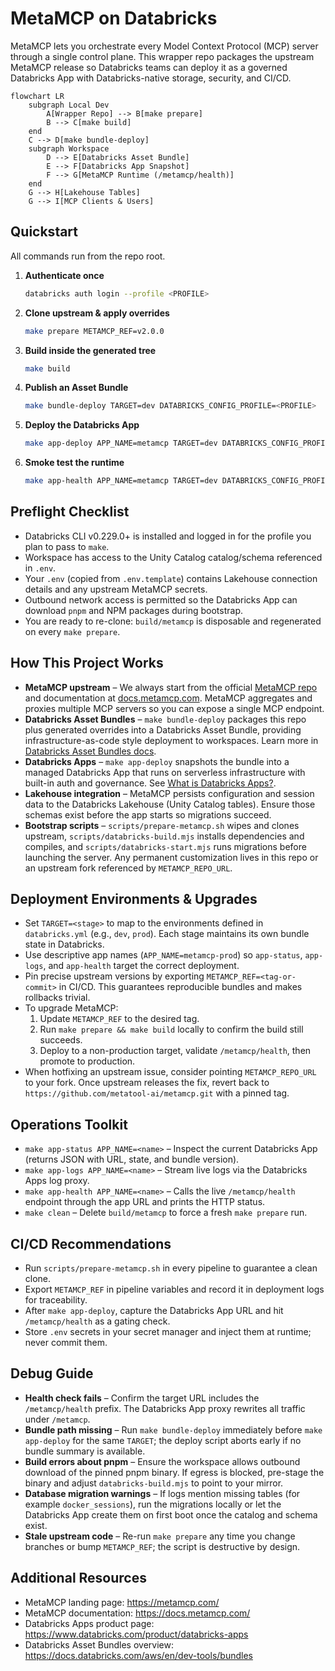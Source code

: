 # MetaMCP on Databricks

MetaMCP lets you orchestrate every Model Context Protocol (MCP) server through a single control plane. This wrapper repo packages the upstream MetaMCP release so Databricks teams can deploy it as a governed Databricks App with Databricks-native storage, security, and CI/CD.

```mermaid
flowchart LR
    subgraph Local Dev
        A[Wrapper Repo] --> B[make prepare]
        B --> C[make build]
    end
    C --> D[make bundle-deploy]
    subgraph Workspace
        D --> E[Databricks Asset Bundle]
        E --> F[Databricks App Snapshot]
        F --> G[MetaMCP Runtime (/metamcp/health)]
    end
    G --> H[Lakehouse Tables]
    G --> I[MCP Clients & Users]
```

## Quickstart
All commands run from the repo root.

1. **Authenticate once**
   ```bash
   databricks auth login --profile <PROFILE>
   ```
2. **Clone upstream & apply overrides**
   ```bash
   make prepare METAMCP_REF=v2.0.0
   ```
3. **Build inside the generated tree**
   ```bash
   make build
   ```
4. **Publish an Asset Bundle**
   ```bash
   make bundle-deploy TARGET=dev DATABRICKS_CONFIG_PROFILE=<PROFILE>
   ```
5. **Deploy the Databricks App**
   ```bash
   make app-deploy APP_NAME=metamcp TARGET=dev DATABRICKS_CONFIG_PROFILE=<PROFILE>
   ```
6. **Smoke test the runtime**
   ```bash
   make app-health APP_NAME=metamcp TARGET=dev DATABRICKS_CONFIG_PROFILE=<PROFILE>
   ```

## Preflight Checklist
- Databricks CLI v0.229.0+ is installed and logged in for the profile you plan to pass to `make`.
- Workspace has access to the Unity Catalog catalog/schema referenced in `.env`.
- Your `.env` (copied from `.env.template`) contains Lakehouse connection details and any upstream MetaMCP secrets.
- Outbound network access is permitted so the Databricks App can download `pnpm` and NPM packages during bootstrap.
- You are ready to re-clone: `build/metamcp` is disposable and regenerated on every `make prepare`.

## How This Project Works
- **MetaMCP upstream** – We always start from the official [MetaMCP repo](https://github.com/metatool-ai/metamcp) and documentation at [docs.metamcp.com](https://docs.metamcp.com). MetaMCP aggregates and proxies multiple MCP servers so you can expose a single MCP endpoint.
- **Databricks Asset Bundles** – `make bundle-deploy` packages this repo plus generated overrides into a Databricks Asset Bundle, providing infrastructure-as-code style deployment to workspaces. Learn more in [Databricks Asset Bundles docs](https://docs.databricks.com/aws/en/dev-tools/bundles).
- **Databricks Apps** – `make app-deploy` snapshots the bundle into a managed Databricks App that runs on serverless infrastructure with built-in auth and governance. See [What is Databricks Apps?](https://docs.databricks.com/aws/en/dev-tools/databricks-apps/what-is).
- **Lakehouse integration** – MetaMCP persists configuration and session data to the Databricks Lakehouse (Unity Catalog tables). Ensure those schemas exist before the app starts so migrations succeed.
- **Bootstrap scripts** – `scripts/prepare-metamcp.sh` wipes and clones upstream, `scripts/databricks-build.mjs` installs dependencies and compiles, and `scripts/databricks-start.mjs` runs migrations before launching the server. Any permanent customization lives in this repo or an upstream fork referenced by `METAMCP_REPO_URL`.

## Deployment Environments & Upgrades
- Set `TARGET=<stage>` to map to the environments defined in `databricks.yml` (e.g., `dev`, `prod`). Each stage maintains its own bundle state in Databricks.
- Use descriptive app names (`APP_NAME=metamcp-prod`) so `app-status`, `app-logs`, and `app-health` target the correct deployment.
- Pin precise upstream versions by exporting `METAMCP_REF=<tag-or-commit>` in CI/CD. This guarantees reproducible bundles and makes rollbacks trivial.
- To upgrade MetaMCP:
  1. Update `METAMCP_REF` to the desired tag.
  2. Run `make prepare && make build` locally to confirm the build still succeeds.
  3. Deploy to a non-production target, validate `/metamcp/health`, then promote to production.
- When hotfixing an upstream issue, consider pointing `METAMCP_REPO_URL` to your fork. Once upstream releases the fix, revert back to `https://github.com/metatool-ai/metamcp.git` with a pinned tag.

## Operations Toolkit
- `make app-status APP_NAME=<name>` – Inspect the current Databricks App (returns JSON with URL, state, and bundle version).
- `make app-logs APP_NAME=<name>` – Stream live logs via the Databricks Apps log proxy.
- `make app-health APP_NAME=<name>` – Calls the live `/metamcp/health` endpoint through the app URL and prints the HTTP status.
- `make clean` – Delete `build/metamcp` to force a fresh `make prepare` run.

## CI/CD Recommendations
- Run `scripts/prepare-metamcp.sh` in every pipeline to guarantee a clean clone.
- Export `METAMCP_REF` in pipeline variables and record it in deployment logs for traceability.
- After `make app-deploy`, capture the Databricks App URL and hit `/metamcp/health` as a gating check.
- Store `.env` secrets in your secret manager and inject them at runtime; never commit them.

## Debug Guide
- **Health check fails** – Confirm the target URL includes the `/metamcp/health` prefix. The Databricks App proxy rewrites all traffic under `/metamcp`.
- **Bundle path missing** – Run `make bundle-deploy` immediately before `make app-deploy` for the same `TARGET`; the deploy script aborts early if no bundle summary is available.
- **Build errors about pnpm** – Ensure the workspace allows outbound download of the pinned pnpm binary. If egress is blocked, pre-stage the binary and adjust `databricks-build.mjs` to point to your mirror.
- **Database migration warnings** – If logs mention missing tables (for example `docker_sessions`), run the migrations locally or let the Databricks App create them on first boot once the catalog and schema exist.
- **Stale upstream code** – Re-run `make prepare` any time you change branches or bump `METAMCP_REF`; the script is destructive by design.

## Additional Resources
- MetaMCP landing page: https://metamcp.com/
- MetaMCP documentation: https://docs.metamcp.com/
- Databricks Apps product page: https://www.databricks.com/product/databricks-apps
- Databricks Asset Bundles overview: https://docs.databricks.com/aws/en/dev-tools/bundles


